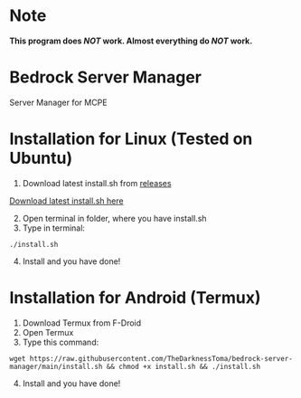 # Note
**This program does *NOT* work. Almost everything do *NOT* work.**

# Bedrock Server Manager
Server Manager for MCPE

# Installation for Linux (Tested on Ubuntu)
1. Download latest install.sh from [releases](https://github.com/TheDarknessToma/bedrock-server-manager/releases)

[Download latest install.sh here](https://github.com/TheDarknessToma/bedrock-server-manager/releases/latest/download/install.sh)

2. Open terminal in folder, where you have install.sh
3. Type in terminal:
 ```shell
./install.sh
```
4. Install and you have done!

# Installation for Android (Termux)
1. Download Termux from F-Droid
2. Open Termux
3. Type this command:
```shell
wget https://raw.githubusercontent.com/TheDarknessToma/bedrock-server-manager/main/install.sh && chmod +x install.sh && ./install.sh
```
4. Install and you have done!
